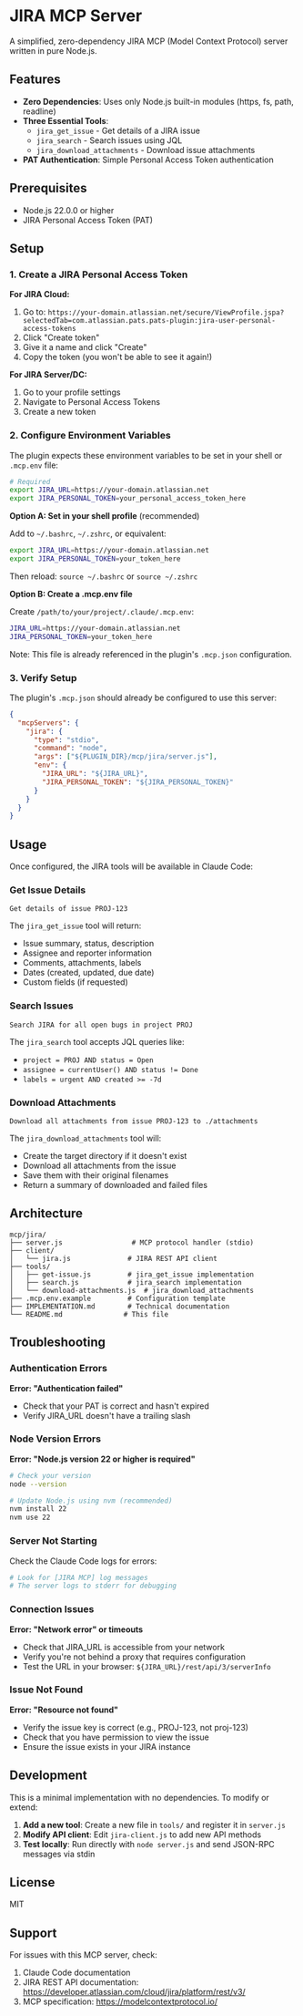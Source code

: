 # JIRA MCP Server

A simplified, zero-dependency JIRA MCP (Model Context Protocol) server written in pure Node.js.

## Features

- **Zero Dependencies**: Uses only Node.js built-in modules (https, fs, path, readline)
- **Three Essential Tools**:
  - `jira_get_issue` - Get details of a JIRA issue
  - `jira_search` - Search issues using JQL
  - `jira_download_attachments` - Download issue attachments
- **PAT Authentication**: Simple Personal Access Token authentication

## Prerequisites

- Node.js 22.0.0 or higher
- JIRA Personal Access Token (PAT)

## Setup

### 1. Create a JIRA Personal Access Token

**For JIRA Cloud:**
1. Go to: `https://your-domain.atlassian.net/secure/ViewProfile.jspa?selectedTab=com.atlassian.pats.pats-plugin:jira-user-personal-access-tokens`
2. Click "Create token"
3. Give it a name and click "Create"
4. Copy the token (you won't be able to see it again!)

**For JIRA Server/DC:**
1. Go to your profile settings
2. Navigate to Personal Access Tokens
3. Create a new token

### 2. Configure Environment Variables

The plugin expects these environment variables to be set in your shell or `.mcp.env` file:

```bash
# Required
export JIRA_URL=https://your-domain.atlassian.net
export JIRA_PERSONAL_TOKEN=your_personal_access_token_here
```

**Option A: Set in your shell profile** (recommended)

Add to `~/.bashrc`, `~/.zshrc`, or equivalent:

```bash
export JIRA_URL=https://your-domain.atlassian.net
export JIRA_PERSONAL_TOKEN=your_token_here
```

Then reload: `source ~/.bashrc` or `source ~/.zshrc`

**Option B: Create a .mcp.env file**

Create `/path/to/your/project/.claude/.mcp.env`:

```bash
JIRA_URL=https://your-domain.atlassian.net
JIRA_PERSONAL_TOKEN=your_token_here
```

Note: This file is already referenced in the plugin's `.mcp.json` configuration.

### 3. Verify Setup

The plugin's `.mcp.json` should already be configured to use this server:

```json
{
  "mcpServers": {
    "jira": {
      "type": "stdio",
      "command": "node",
      "args": ["${PLUGIN_DIR}/mcp/jira/server.js"],
      "env": {
        "JIRA_URL": "${JIRA_URL}",
        "JIRA_PERSONAL_TOKEN": "${JIRA_PERSONAL_TOKEN}"
      }
    }
  }
}
```

## Usage

Once configured, the JIRA tools will be available in Claude Code:

### Get Issue Details

```
Get details of issue PROJ-123
```

The `jira_get_issue` tool will return:
- Issue summary, status, description
- Assignee and reporter information
- Comments, attachments, labels
- Dates (created, updated, due date)
- Custom fields (if requested)

### Search Issues

```
Search JIRA for all open bugs in project PROJ
```

The `jira_search` tool accepts JQL queries like:
- `project = PROJ AND status = Open`
- `assignee = currentUser() AND status != Done`
- `labels = urgent AND created >= -7d`

### Download Attachments

```
Download all attachments from issue PROJ-123 to ./attachments
```

The `jira_download_attachments` tool will:
- Create the target directory if it doesn't exist
- Download all attachments from the issue
- Save them with their original filenames
- Return a summary of downloaded and failed files

## Architecture

```
mcp/jira/
├── server.js                 # MCP protocol handler (stdio)
├── client/
│   └── jira.js              # JIRA REST API client
├── tools/
│   ├── get-issue.js         # jira_get_issue implementation
│   ├── search.js            # jira_search implementation
│   └── download-attachments.js  # jira_download_attachments
├── .mcp.env.example         # Configuration template
├── IMPLEMENTATION.md        # Technical documentation
└── README.md               # This file
```

## Troubleshooting

### Authentication Errors

**Error: "Authentication failed"**
- Check that your PAT is correct and hasn't expired
- Verify JIRA_URL doesn't have a trailing slash

### Node Version Errors

**Error: "Node.js version 22 or higher is required"**
```bash
# Check your version
node --version

# Update Node.js using nvm (recommended)
nvm install 22
nvm use 22
```

### Server Not Starting

Check the Claude Code logs for errors:
```bash
# Look for [JIRA MCP] log messages
# The server logs to stderr for debugging
```

### Connection Issues

**Error: "Network error" or timeouts**
- Check that JIRA_URL is accessible from your network
- Verify you're not behind a proxy that requires configuration
- Test the URL in your browser: `${JIRA_URL}/rest/api/3/serverInfo`

### Issue Not Found

**Error: "Resource not found"**
- Verify the issue key is correct (e.g., PROJ-123, not proj-123)
- Check that you have permission to view the issue
- Ensure the issue exists in your JIRA instance

## Development

This is a minimal implementation with no dependencies. To modify or extend:

1. **Add a new tool**: Create a new file in `tools/` and register it in `server.js`
2. **Modify API client**: Edit `jira-client.js` to add new API methods
3. **Test locally**: Run directly with `node server.js` and send JSON-RPC messages via stdin


## License

MIT

## Support

For issues with this MCP server, check:
1. Claude Code documentation
2. JIRA REST API documentation: https://developer.atlassian.com/cloud/jira/platform/rest/v3/
3. MCP specification: https://modelcontextprotocol.io/
